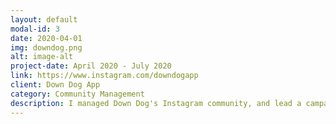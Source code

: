 ```yaml
---
layout: default
modal-id: 3
date: 2020-04-01
img: downdog.png
alt: image-alt
project-date: April 2020 - July 2020
link: https://www.instagram.com/downdogapp
client: Down Dog App
category: Community Management
description: I managed Down Dog's Instagram community, and lead a campaign to curate and repost the best community tagged images.  Over 2 months, community posts had 100k impressions and follower count grew from 22k to 48k.
---
```

